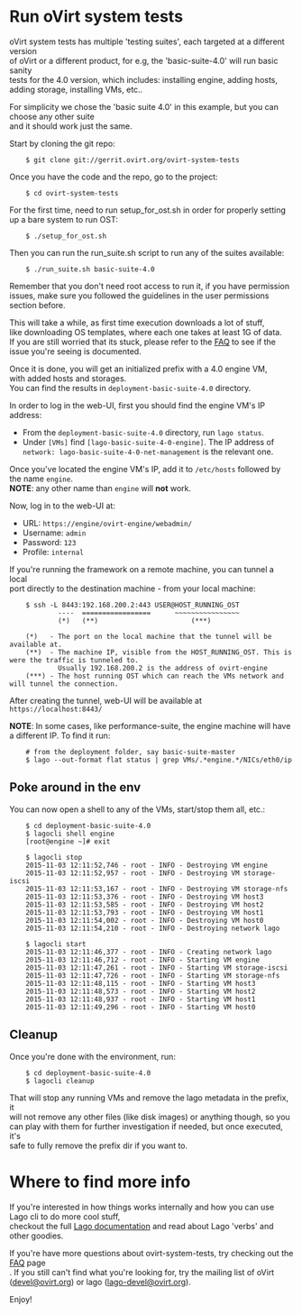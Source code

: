 Run oVirt system tests
======================
oVirt system tests has multiple 'testing suites', each targeted at a different version<br>
of oVirt or a different product, for e.g, the 'basic-suite-4.0' will run basic sanity<br>
tests for the 4.0 version, which includes: installing engine, adding hosts, adding storage, installing VMs, etc..

For simplicity we chose the 'basic suite 4.0' in this example, but you can choose any other suite<br>
and it should work just the same.

Start by cloning the git repo:
```
    $ git clone git://gerrit.ovirt.org/ovirt-system-tests
```

Once you have the code and the repo, go to the project:

```
    $ cd ovirt-system-tests
```

For the first time, need to run setup_for_ost.sh in order for properly setting up a bare system to run OST:

```
    $ ./setup_for_ost.sh
```

Then you can run the run_suite.sh script to run any of the suites available:

```
    $ ./run_suite.sh basic-suite-4.0
```

Remember that you don't need root access to run it, if you have permission<br>
issues, make sure you followed the guidelines in the user permissions section before.<br>

This will take a while, as first time execution downloads a lot of stuff,<br>
like downloading OS templates, where each one takes at least 1G of data.<br>
If you are still worried that its stuck, please refer to the [FAQ]
to see if the issue you're seeing is documented.

Once it is done, you will get an initialized prefix with a 4.0 engine VM,<br>
with added hosts and storages.<br>
You can find the results in `deployment-basic-suite-4.0` directory.<br>

In order to log in the web-UI, first you should find the engine VM's IP address:<br>
* From the `deployment-basic-suite-4.0` directory, run `lago status`.<br>
* Under `[VMs]` find `[lago-basic-suite-4-0-engine]`. The IP address of <br>
`network: lago-basic-suite-4-0-net-management` is the relevant one.<br>

Once you've located the engine VM's IP, add it to `/etc/hosts` followed by the name `engine`.<br>
**NOTE**: any other name than `engine` will **not** work.

Now, log in to the web-UI at:

* URL: `https://engine/ovirt-engine/webadmin/`
* Username: `admin`
* Password: `123`
* Profile: `internal`

If you're running the framework on a remote machine, you can tunnel a local<br>
port directly to the destination machine - from your local machine:
```
    $ ssh -L 8443:192.168.200.2:443 USER@HOST_RUNNING_OST
            ----  =================      ~~~~~~~~~~~~~~~~
            (*)   (**)                       (***)

    (*)   - The port on the local machine that the tunnel will be available at.
    (**)  - The machine IP, visible from the HOST_RUNNING_OST. This is were the traffic is tunneled to.
            Usually 192.168.200.2 is the address of ovirt-engine
    (***) - The host running OST which can reach the VMs network and will tunnel the connection.
```
After creating the tunnel, web-UI will be available at `https://localhost:8443/`

**NOTE**: In some cases, like performance-suite, the engine machine will have a different IP. To find it run:
```
    # from the deployment folder, say basic-suite-master
    $ lago --out-format flat status | grep VMs/.*engine.*/NICs/eth0/ip

```

Poke around in the env
------------------------

You can now open a shell to any of the VMs, start/stop them all, etc.:
```
    $ cd deployment-basic-suite-4.0
    $ lagocli shell engine
    [root@engine ~]# exit

    $ lagocli stop
    2015-11-03 12:11:52,746 - root - INFO - Destroying VM engine
    2015-11-03 12:11:52,957 - root - INFO - Destroying VM storage-iscsi
    2015-11-03 12:11:53,167 - root - INFO - Destroying VM storage-nfs
    2015-11-03 12:11:53,376 - root - INFO - Destroying VM host3
    2015-11-03 12:11:53,585 - root - INFO - Destroying VM host2
    2015-11-03 12:11:53,793 - root - INFO - Destroying VM host1
    2015-11-03 12:11:54,002 - root - INFO - Destroying VM host0
    2015-11-03 12:11:54,210 - root - INFO - Destroying network lago

    $ lagocli start
    2015-11-03 12:11:46,377 - root - INFO - Creating network lago
    2015-11-03 12:11:46,712 - root - INFO - Starting VM engine
    2015-11-03 12:11:47,261 - root - INFO - Starting VM storage-iscsi
    2015-11-03 12:11:47,726 - root - INFO - Starting VM storage-nfs
    2015-11-03 12:11:48,115 - root - INFO - Starting VM host3
    2015-11-03 12:11:48,573 - root - INFO - Starting VM host2
    2015-11-03 12:11:48,937 - root - INFO - Starting VM host1
    2015-11-03 12:11:49,296 - root - INFO - Starting VM host0
```

Cleanup
---------

Once you're done with the environment, run:
```
    $ cd deployment-basic-suite-4.0
    $ lagocli cleanup
```
That will stop any running VMs and remove the lago metadata in the prefix, it<br>
will not remove any other files (like disk images) or anything though, so you<br>
can play with them for further investigation if needed, but once executed, it's<br>
safe to fully remove the prefix dir if you want to.

Where to find more info
=======================

If you're interested in how things works internally and how you can use Lago cli to do more cool stuff,<br>
checkout the full [Lago documentation][1] and read about Lago 'verbs' and other goodies.

If you're have more questions about ovirt-system-tests, try checking out the [FAQ] page<br>.
If you still can't find what you're looking for, try the mailing list of oVirt (devel@ovirt.org) or lago (lago-devel@ovirt.org).

Enjoy!


[1]: http://lago.readthedocs.io/en/stable/
[FAQ]: faq.markdown
